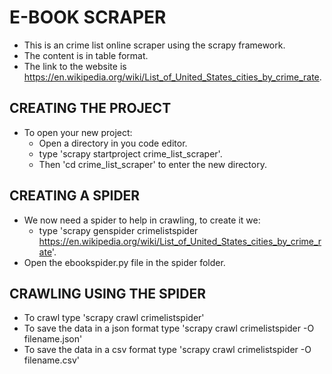 # E-BOOK SCRAPER
- This is an crime list online scraper using the scrapy framework.
- The content is in table format.
- The link to the website is https://en.wikipedia.org/wiki/List_of_United_States_cities_by_crime_rate.
## CREATING THE PROJECT
- To open your new project:
  - Open a directory in you code editor.
  - type 'scrapy startproject crime_list_scraper'.
  - Then 'cd crime_list_scraper' to enter the new directory.
## CREATING A SPIDER
- We now need a spider to help in crawling, to create it we:
  - type 'scrapy genspider crimelistspider https://en.wikipedia.org/wiki/List_of_United_States_cities_by_crime_rate'.
- Open the ebookspider.py file in the spider folder.
## CRAWLING USING THE SPIDER
- To crawl type 'scrapy crawl crimelistspider'
- To save the data in a json format type 'scrapy crawl crimelistspider -O filename.json'
- To save the data in a csv format type 'scrapy crawl crimelistspider -O filename.csv'
